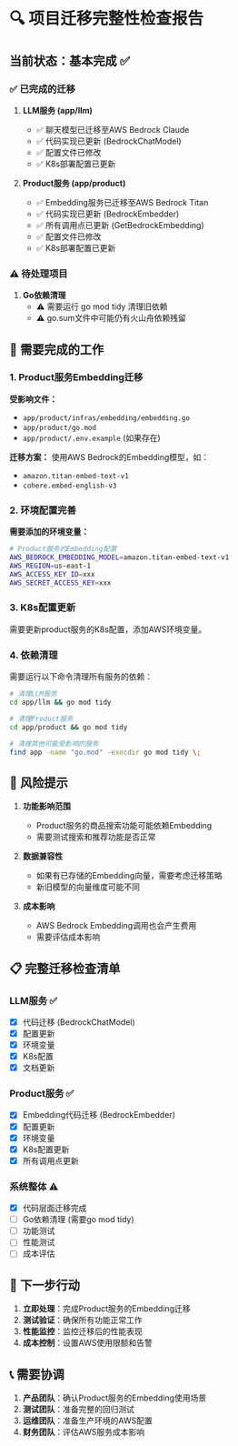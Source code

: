 # 🔍 项目迁移完整性检查报告

## 当前状态：**基本完成** ✅

### ✅ 已完成的迁移

1. **LLM服务 (app/llm)** 
   - ✅ 聊天模型已迁移至AWS Bedrock Claude
   - ✅ 代码实现已更新 (BedrockChatModel)
   - ✅ 配置文件已修改
   - ✅ K8s部署配置已更新

2. **Product服务 (app/product)**
   - ✅ Embedding服务已迁移至AWS Bedrock Titan
   - ✅ 代码实现已更新 (BedrockEmbedder)
   - ✅ 所有调用点已更新 (GetBedrockEmbedding)
   - ✅ 配置文件已修改
   - ✅ K8s部署配置已更新

### ⚠️ 待处理项目

1. **Go依赖清理**
   - ⚠️ 需要运行 go mod tidy 清理旧依赖
   - ⚠️ go.sum文件中可能仍有火山舟依赖残留

## 🔧 需要完成的工作

### 1. Product服务Embedding迁移

**受影响文件：**
- `app/product/infras/embedding/embedding.go`
- `app/product/go.mod`
- `app/product/.env.example` (如果存在)

**迁移方案：**
使用AWS Bedrock的Embedding模型，如：
- `amazon.titan-embed-text-v1`
- `cohere.embed-english-v3`

### 2. 环境配置完善

**需要添加的环境变量：**
```bash
# Product服务的Embedding配置
AWS_BEDROCK_EMBEDDING_MODEL=amazon.titan-embed-text-v1
AWS_REGION=us-east-1
AWS_ACCESS_KEY_ID=xxx
AWS_SECRET_ACCESS_KEY=xxx
```

### 3. K8s配置更新

需要更新product服务的K8s配置，添加AWS环境变量。

### 4. 依赖清理

需要运行以下命令清理所有服务的依赖：
```bash
# 清理LLM服务
cd app/llm && go mod tidy

# 清理Product服务  
cd app/product && go mod tidy

# 清理其他可能受影响的服务
find app -name "go.mod" -execdir go mod tidy \;
```

## 🚨 风险提示

1. **功能影响范围**
   - Product服务的商品搜索功能可能依赖Embedding
   - 需要测试搜索和推荐功能是否正常

2. **数据兼容性**
   - 如果有已存储的Embedding向量，需要考虑迁移策略
   - 新旧模型的向量维度可能不同

3. **成本影响**
   - AWS Bedrock Embedding调用也会产生费用
   - 需要评估成本影响

## 📋 完整迁移检查清单

### LLM服务 ✅
- [x] 代码迁移 (BedrockChatModel)
- [x] 配置更新  
- [x] 环境变量
- [x] K8s配置
- [x] 文档更新

### Product服务 ✅
- [x] Embedding代码迁移 (BedrockEmbedder)
- [x] 配置更新
- [x] 环境变量
- [x] K8s配置更新
- [x] 所有调用点更新

### 系统整体 ⚠️
- [x] 代码层面迁移完成
- [ ] Go依赖清理 (需要go mod tidy)
- [ ] 功能测试
- [ ] 性能测试  
- [ ] 成本评估

## 🎯 下一步行动

1. **立即处理**：完成Product服务的Embedding迁移
2. **测试验证**：确保所有功能正常工作
3. **性能监控**：监控迁移后的性能表现
4. **成本控制**：设置AWS使用限额和告警

## 📞 需要协调

1. **产品团队**：确认Product服务的Embedding使用场景
2. **测试团队**：准备完整的回归测试
3. **运维团队**：准备生产环境的AWS配置
4. **财务团队**：评估AWS服务成本影响